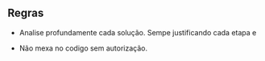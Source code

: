 ## Regras

 - Analise profundamente cada solução. Sempe justificando cada etapa e 

 - Não mexa no codigo sem autorização.